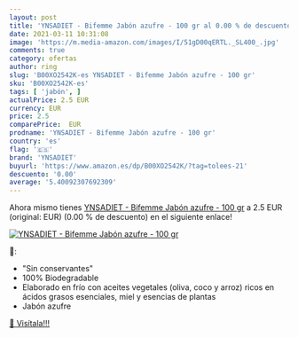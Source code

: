 ```yaml
---
layout: post
title: 'YNSADIET - Bifemme Jabón azufre - 100 gr al 0.00 % de descuento'
date: 2021-03-11 10:31:08
image: 'https://m.media-amazon.com/images/I/51gD00qERTL._SL400_.jpg'
comments: true
category: ofertas
author: ring
slug: 'B00XO2542K-es YNSADIET - Bifemme Jabón azufre - 100 gr'
sku: 'B00XO2542K-es'
tags: [ 'jabón', ]
actualPrice: 2.5 EUR
currency: EUR
price: 2.5
comparePrice:  EUR
prodname: 'YNSADIET - Bifemme Jabón azufre - 100 gr'
country: 'es'
flag: '🇪🇸'
brand: 'YNSADIET'
buyurl: 'https://www.amazon.es/dp/B00XO2542K/?tag=tolees-21'
descuento: '0.00'
average: '5.40092307692309'
---
```


Ahora mismo tienes [YNSADIET - Bifemme Jabón azufre - 100 gr](https://www.amazon.es/dp/B00XO2542K/?tag=tolees-21) a 2.5 EUR (original:  EUR) (0.00 %  de descuento) en el siguiente enlace!

[![YNSADIET - Bifemme Jabón azufre - 100 gr](https://m.media-amazon.com/images/I/51gD00qERTL._SL400_.jpg)](https://www.amazon.es/dp/B00XO2542K/?tag=tolees-21)

🔎:

- "Sin conservantes"
- 100% Biodegradable
- Elaborado en frío con aceites vegetales (oliva, coco y arroz) ricos en ácidos grasos esenciales, miel y esencias de plantas
- Jabón azufre

[🛒 Visítala!!!](https://www.amazon.es/dp/B00XO2542K/?tag=tolees-21)

